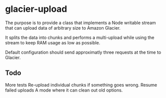 # glacier-upload

The purpose is to provide a class that implements a Node writable stream
that can upload data of arbitrary size to Amazon Glacier.

It splits the data into chunks and performs a multi-upload while using the
stream to keep RAM usage as low as possible.

Default configuration should send approximatly three requests at the time to
Glacier.

## Todo
More tests
Re-upload individual chunks if something goes wrong.
Resume failed uploads
A mode where it can clean out old options.
